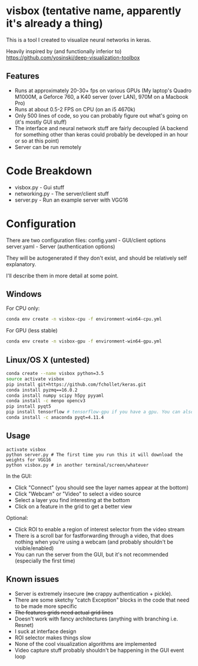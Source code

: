# visbox (tentative name, apparently it's already a thing)
This is a tool I created to visualize neural networks in keras.

Heavily inspired by (and functionally inferior to) https://github.com/yosinski/deep-visualization-toolbox

## Features
- Runs at approximately 20-30+ fps on various GPUs (My laptop's Quadro M1000M, a Geforce 760, a K40 server (over LAN), 970M on a Macbook Pro)
- Runs at about 0.5-2 FPS on CPU (on an i5 4670k)
- Only 500 lines of code, so you can probably figure out what's going on (it's mostly GUI stuff)
- The interface and neural network stuff are fairly decoupled (A backend for something other than keras could probably be developed in an hour or so at this point)
- Server can be run remotely


# Code Breakdown
- visbox.py - Gui stuff
- networking.py - The server/client stuff
- server.py - Run an example server with VGG16

# Configuration
There are two configuration files:
config.yaml - GUI/client options
server.yaml - Server (authentication options)

They will be autogenerated if they don't exist, and should be relatively self explanatory.

I'll describe them in more detail at some point.

## Windows
For CPU only:
```bash
conda env create -n visbox-cpu -f environment-win64-cpu.yml
```

For GPU (less stable)
```bash
conda env create -n visbox-gpu -f environment-win64-gpu.yml
```


## Linux/OS X (untested)
```bash
conda create --name visbox python=3.5
source activate visbox
pip install git+https://github.com/fchollet/keras.git
conda install pyzmq==16.0.2
conda install numpy scipy h5py pyyaml
conda install -c menpo opencv3
pip install pyqt5
pip install tensorflow # tensorflow-gpu if you have a gpu. You can also use theano.
conda install -c anaconda pyqt=4.11.4
```

## Usage
```
activate visbox
python server.py # The first time you run this it will download the weights for VGG16
python visbox.py # in another terminal/screen/whatever
```

In the GUI:
- Click "Connect" (you should see the layer names appear at the bottom)
- Click "Webcam" or "Video" to select a video source
- Select a layer you find interesting at the bottom
- Click on a feature in the grid to get a better view

Optional:
- Click ROI to enable a region of interest selector from the video stream
- There is a scroll bar for fastforwarding through a video, that does nothing when you're using a webcam (and probably shouldn't be visible/enabled)
- You can run the server from the GUI, but it's not recommended (especially the first time)


## Known issues
- Server is extremely insecure (~~no~~ crappy authentication + pickle).
- There are some sketchy "catch Exception" blocks in the code that need to be made more specific
- ~~The features grids need actual grid lines~~
- Doesn't work with fancy architectures (anything with branching i.e. Resnet)
- I suck at interface design
- ROI selector makes things slow
- None of the cool visualization algorithms are implemented
- Video capture stuff probably shouldn't be happening in the GUI event loop